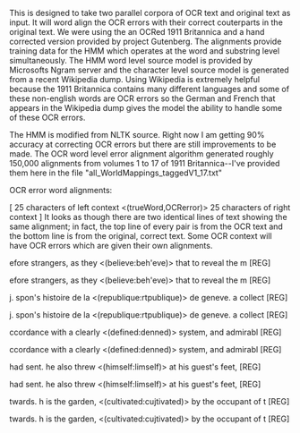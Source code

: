 This is designed to take two parallel corpora of OCR text and original text as input. It will word 
align the OCR errors with their correct couterparts in the original text. We were using the an
OCRed 1911 Britannica and a hand corrected version provided by project Gutenberg. The alignments 
provide training data for the HMM which operates at the word and substring level simultaneously.
The HMM word level source model is provided by Microsofts Ngram server and the character level source 
model is generated from a recent Wikipedia dump. Using Wikipedia is extremely helpful because the 1911 
Britannica contains many different languages and some of these non-english words are OCR errors so the 
German and French that appears in the Wikipedia dump gives the model the ability to handle some of these
OCR errors.

The HMM is modified from NLTK source. Right now I am getting 90% accuracy at correcting OCR errors but there are still improvements to be made. The OCR word level error alignment algorithm generated roughly 150,000 alignments from volumes 1 to 17 of 1911 Britannica--I've provided them here in the file "all_WorldMappings_taggedV1_17.txt"


OCR error word alignments:

[ 25 characters of left context <(trueWord,OCRerror)> 25 characters of right context ]
It looks as though there are two identical lines of text showing the same alignment; in fact, 
the top line of every pair is from the OCR text and the bottom line is from the original, correct text.
Some OCR context will have OCR errors which are given their own alignments.


efore strangers, as they <(believe:beh'eve)>	 that to reveal the m [REG]

efore strangers, as they <(believe:beh'eve)>	 that to reveal the m [REG]



j. spon's histoire de la <(republique:rtpublique)>	 de geneve. a collect [REG]

j. spon's histoire de la <(republique:rtpublique)>	 de geneve. a collect [REG]



ccordance with a clearly <(defined:denned)>	 system, and admirabl [REG]

ccordance with a clearly <(defined:denned)>	 system, and admirabl [REG]



had sent. he also threw <(himself:limself)>	 at his guest's feet, [REG]

had sent. he also threw <(himself:limself)>	 at his guest's feet, [REG]



twards. h is the garden, <(cultivated:cujtivated)>	 by the occupant of t [REG]

twards. h is the garden, <(cultivated:cujtivated)>	 by the occupant of t [REG]
